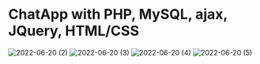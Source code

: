 # ChatApp with PHP, MySQL, ajax, JQuery, HTML/CSS



![2022-06-20 (2)](https://user-images.githubusercontent.com/88607932/174643624-249b2ea9-ee07-4178-9eec-300338a56066.png)
![2022-06-20 (3)](https://user-images.githubusercontent.com/88607932/174643633-5ccc6008-d024-4d59-8d6c-1b3d44d2126d.png)
![2022-06-20 (4)](https://user-images.githubusercontent.com/88607932/174643635-203819c4-c31f-49c0-bcc3-8acff56b3cba.png)
![2022-06-20 (5)](https://user-images.githubusercontent.com/88607932/174643639-95ca5616-adae-49c1-bef7-776489a60dea.png)

